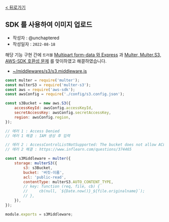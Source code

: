 [< 뒤로가기](../README.md)

## SDK 를 사용하여 이미지 업로드

-   작성자 : @unchaptered
-   작성일자 : `2022-08-18`

해당 기능 구현 간에 `트러블` [Multipart form-data 와 Express](../../docs_error/Multipart%20form-data%20%EC%99%80%20Express.md) 과 [Multer, Multer.S3, AWS-SDK 호환성 문제](../../docs_error/Multer%2C%20Multer.S3%2C%20AWS-SDK%20%ED%98%B8%ED%99%98%EC%84%B1%20%EB%AC%B8%EC%A0%9C.md) 를 맞이하였고 해결하였습니다.

-   [~/middlewares/s3/s3.middleware.js](./SDK%20%EB%A5%BC%20%EC%82%AC%EC%9A%A9%ED%95%98%EC%97%AC%20%EC%9D%B4%EB%AF%B8%EC%A7%80%20%EC%97%85%EB%A1%9C%EB%93%9C.md)

```javascript
const multer = require('multer');
const multerS3 = require('multer-s3');
const aws = require('aws-sdk');
const awsConfig = require('./config/s3.config.json');

const s3Bucket = new aws.S3({
    accessKeyId: awsConfig.accessKeyId,
    secretAccessKey: awsConfig.secretAccessKey,
    region: awsConfig.region,
});

// 에러 1 : Access Denied
// 에러 1 해결 : IAM 생성 후 입력

// 에러 2 : AccessControlListNotSupported: The bucket does not allow ACLs
// 에러 2 해결 : https://www.inflearn.com/questions/374465

const s3Middleware = multer({
    storage: multerS3({
        s3: s3Bucket,
        bucket: '버킷-이름',
        acl: 'public-read',
        contentType: multerS3.AUTO_CONTENT_TYPE,
        // key: function (req, file, cb) {
        //     cb(null, `${Date.now()}_${file.originalname}`);
        // },
    }),
});

module.exports = s3Middleware;
```
